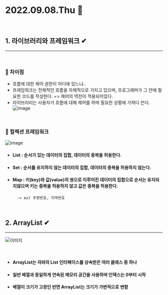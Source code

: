 # 2022.09.08.Thu 📅
<br>

## 1. 라이브러리와 프레임워크 ✔
-----------------------------
<br>

### 🔔 차이점
- 흐름에 대한 제어 권한이 어디에 있느냐..  
- 프레임워크는 전체적인 흐름을 자체적으로 가지고 있으며, 프로그래머가 그 안에 필요한 코드를 작성한다. => 제어의 역전이 적용되어있다.  
- 라이브러리는 사용자가 흐름에 대해 제어를 하며 필요한 상황에 가져다 쓴다.  
![image](https://images.velog.io/images/tjdud0123/post/cf64f995-0315-442a-928e-0c3a2a68d64b/framework-vs-library.png)
<br>

### 🔔 컬렉션 프레임워크
![image](https://mblogthumb-phinf.pstatic.net/MjAyMDAyMjVfMTI5/MDAxNTgyNjMyMjMwMTk1.9IMMEVLeWF7uPIWChIgZSKyhKrdP-UEwQNfLU8_n28kg.eqdEvrAEPmnYmlFG_xq8LkH-tS53QpteMU_XLwSwJRQg.PNG.tptptpduf/image.png?type=w800)
- #### List : 순서가 있는 데이터의 집합, 데이터의 중복을 허용한다.
- #### Set : 순서를 유지하지 않는 데이터의 집합, 데이터의 중복을 허용하지 않는다.
- #### Map : 키(key)와 값(value)의 쌍으로 이루어진 데이터의 집합으로 순서는 유지되지않으며 키는 중복을 허용하지 않고 값은 중복을 허용한다.
        -> ex) 우편번호, 지역번호
<br>

## 2. ArrayList ✔
--------------------------
![이미지](https://img1.daumcdn.net/thumb/R1280x0/?scode=mtistory2&fname=https%3A%2F%2Fblog.kakaocdn.net%2Fdn%2FdTm8ja%2FbtqMYaopkFc%2FuZL2zJbY7fFvX0NrF0Sudk%2Fimg.png)

<br>

- #### ArrayList는 자바의 List 인터페이스를 상속받은 여러 클래스 중 하나
- #### 일반 배열과 동일하게 연속된 메모리 공간을 사용하며 인덱스는 0부터 시작
- #### 배열이 크기가 고정인 반면 ArrayList는 크기가 가변적으로 변함


